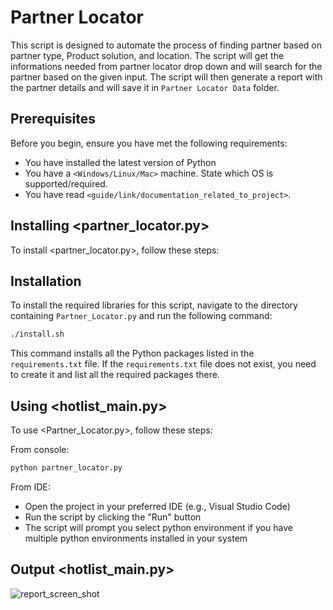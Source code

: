 # Partner Locator

This script is designed to automate the process of finding partner based on partner type, Product solution, and location. The script will get the informations needed from partner locator drop down and will search for the partner based on the given input. The script will then generate a report with the partner details and will save it in `Partner Locator Data` folder.

## Prerequisites

Before you begin, ensure you have met the following requirements:

- You have installed the latest version of Python
- You have a `<Windows/Linux/Mac>` machine. State which OS is supported/required.
- You have read `<guide/link/documentation_related_to_project>`.

## Installing <partner_locator.py>

To install <partner_locator.py>, follow these steps:

## Installation

To install the required libraries for this script, navigate to the directory containing `Partner_Locator.py` and run the following command:

```bash
./install.sh
```

This command installs all the Python packages listed in the `requirements.txt` file. If the `requirements.txt` file does not exist, you need to create it and list all the required packages there.

## Using <hotlist_main.py>

To use <Partner_Locator.py>, follow these steps:

From console:

```bash
python partner_locator.py
```

From IDE:

- Open the project in your preferred IDE (e.g., Visual Studio Code)
- Run the script by clicking the "Run" button
- The script will prompt you select python environment if you have multiple python environments installed in your system

## Output <hotlist_main.py>

![report_screen_shot](Partner%20Locator%20Data/sample_report.png)